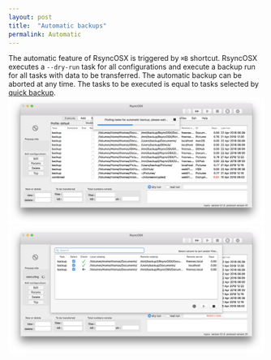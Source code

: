 ```yaml
---
layout: post
title:  "Automatic backups"
permalink: Automatic
---
```

The automatic feature of RsyncOSX is triggered by `⌘B` shortcut. RsyncOSX executes a `--dry-run` task for all configurations and execute a backup run for all tasks with data to be transferred. The automatic backup can be aborted at any time. The tasks to be executed is equal to tasks selected by [quick backup](/Quickbackup).
![ssh](/images/RsyncOSX/master/automatic/automatic1.png)
![ssh](/images/RsyncOSX/master/automatic/automatic2.png)
